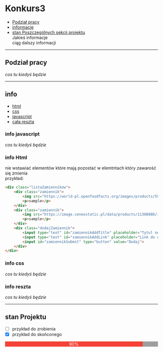 # Konkurs3
- [Podział pracy](##Podział-pracy)<br>
- [informacje](##info)
- [stan Poszczególnych sekcji projektu](##stan-Projektu)<br>
Jakieś informacje<br>
ciąg dalszy informacji

---
## **Podział pracy**
*cos tu kiedyś będzie*

---
## **info**
- [html](###info-Html)<br>
- [css](###info-css)<br>
- [javascript](###info-javascript)<br>
- [cała reszta](###info-reszta)
### **info javascript**
*cos tu kiedyś będzie*<br>
### **info Html**
nie wstawiać elementów które mają pozostać w elemtntach który zawarość się zmienia<br>
przykład:
```html
<div class="listaZamiennikow">
    <div class="zamiennik">
        <img src="https://world-pl.openfoodfacts.org/images/products/594/900/050/5342/front_ro.4.full.jpg" alt="seawching fow photo">
        <p>sample</p>
    </div>
    <div class="zamiennik">
        <img src="https://image.ceneostatic.pl/data/products/11308886/i-e-wedel-czekolada-mleczna-100g.jpg" alt="seawching fow photo">
        <p>sample</p>
    </div>
    <div class="dodajZamiennik">
        <input type="text" id="zamiennikAddTitle" placeholder="Tytul nowego zamiennika">
        <input type="text" id="zamiennikAddLink" placeholder="Link do obrazku nowego zamiennika">
        <input id="zamiennikSubmit" type="button" value="Dodaj">
    </div>
</div>
```

### **info css**
*cos tu kiedyś będzie*
### **info reszta**
*cos tu kiedyś będzie*

---
## stan Projektu
- [ ] przykład do zrobienia
- [x] przykład do skońconego
<!DOCTYPE html>
<html>
<head>
</head>
<body>
<div style="color:#000;background-color:#9e9e9e">
  <div style="text-align:center;color:#fff;background-color:#f44336;width:90%;">90%</div>
</div><br>
</body>
</html>
